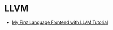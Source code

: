 # LLVM

- [My First Language Frontend with LLVM Tutorial](https://llvm.org/docs/tutorial/MyFirstLanguageFrontend/index.html)
